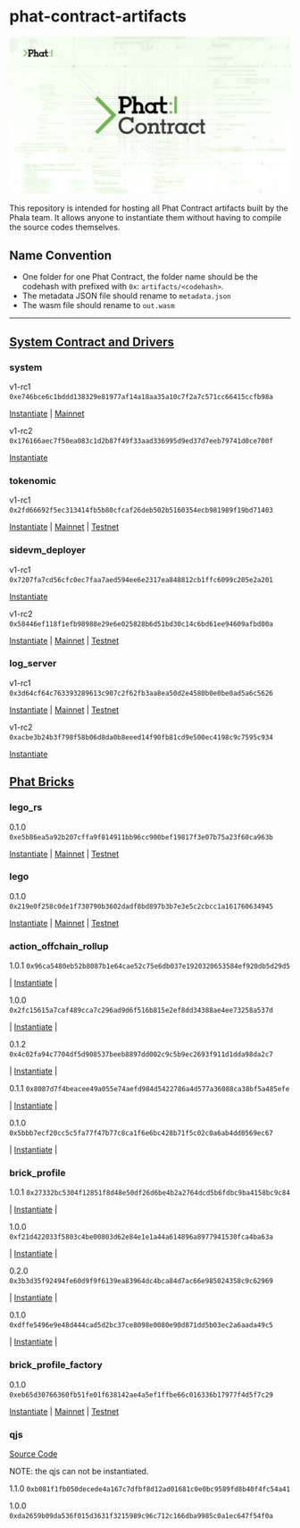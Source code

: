 # phat-contract-artifacts

<p align="center">
  <a href="https://phat.phala.network/" target="_blank">
    <img alt="Phala Network" src="./assets/Phat-Contract-Logo.png">
  </a>
</p>

This repository is intended for hosting all Phat Contract artifacts built by the Phala team. It allows anyone to instantiate them without having to compile the source codes themselves.

## Name Convention

- One folder for one Phat Contract, the folder name should be the codehash with prefixed with `0x`: `artifacts/<codehash>`.
- The metadata JSON file should rename to `metadata.json`
- The wasm file should rename to `out.wasm`


---

## [System Contract and Drivers](https://github.com/Phala-Network/phala-blockchain/tree/master/crates/pink-drivers)

### system

v1-rc1 `0xe746bce6c1bddd138329e81977af14a18aa35a10c7f2a7c571cc66415ccfb98a`

[Instantiate](https://phat.phala.network/contracts/add/0xe746bce6c1bddd138329e81977af14a18aa35a10c7f2a7c571cc66415ccfb98a) | [Mainnet](https://phat.phala.network/contracts/view/0x9dc2f09872e69f622cedbb3743aea482c740d9973f30f45c26cb8ed9782e6ab2?rpc=wss://api.phala.network/ws)

v1-rc2 `0x176166aec7f50ea083c1d2b87f49f33aad336995d9ed37d7eeb79741d0ce700f`

[Instantiate](https://phat.phala.network/contracts/add/0x176166aec7f50ea083c1d2b87f49f33aad336995d9ed37d7eeb79741d0ce700f)

### tokenomic

v1-rc1 `0x2fd66692f5ec313414fb5b80cfcaf26deb502b5160354ecb981989f19bd71403`

[Instantiate](https://phat.phala.network/contracts/add/0x2fd66692f5ec313414fb5b80cfcaf26deb502b5160354ecb981989f19bd71403) | [Mainnet](https://phat.phala.network/contracts/view/0xec3907c7f05505280a7a2e1b939963794f4762d2ccfdeb6b8b1633af17c2439c?rpc=wss://api.phala.network/ws) | [Testnet](https://phat.phala.network/contracts/view/0xefa947da84aed2531beb392f4715a445f1af36432f040d6a4f0dd8d48f28d94c?rpc=wss://poc5.phala.network/ws)

### sidevm_deployer

v1-rc1 `0x7207fa7cd56cfc0ec7faa7aed594ee6e2317ea848812cb1ffc6099c205e2a201`

[Instantiate](https://phat.phala.network/contracts/add/0x7207fa7cd56cfc0ec7faa7aed594ee6e2317ea848812cb1ffc6099c205e2a201)

v1-rc2 `0x58446ef118f1efb98988e29e6e025828b6d51bd30c14c6bd61ee94609afbd00a`

[Instantiate](https://phat.phala.network/contracts/add/0x58446ef118f1efb98988e29e6e025828b6d51bd30c14c6bd61ee94609afbd00a) | [Mainnet](https://phat.phala.network/contracts/view/0x111c43f37d027c2f4d764bf6de87f499d65079b8f2f2a1ec0bd0d84d3b77f72d?rpc=wss://api.phala.network/ws) | [Testnet](https://phat.phala.network/contracts/view/0x60a2bef2874786d0ce2cb6d9121bd94c79b5e4b08e44c3585cc75b67a4d0c28c?rpc=wss://poc5.phala.network/ws)

### log_server

v1-rc1 `0x3d64cf64c763393289613c907c2f62fb3aa8ea50d2e4580b0e0be0ad5a6c5626`

[Instantiate](https://phat.phala.network/contracts/add/0x3d64cf64c763393289613c907c2f62fb3aa8ea50d2e4580b0e0be0ad5a6c5626) | [Mainnet](https://phat.phala.network/contracts/view/0x5e707c91ffc4c57c1bd75c8da3095055db5a072865e292849cb96dd1ec2f4f46?rpc=wss://api.phala.network/ws) | [Testnet](https://phat.phala.network/contracts/view/0xa0c948ca913419fe26e2b0d7bd367281ce161cbe03736ba0085e85d5f4048d82?rpc=wss://poc5.phala.network/ws)

v1-rc2 `0xacbe3b24b3f798f58b06d8da0b8eeed14f90fb81cd9e500ec4198c9c7595c934`

[Instantiate](https://phat.phala.network/contracts/add/0xacbe3b24b3f798f58b06d8da0b8eeed14f90fb81cd9e500ec4198c9c7595c934)


## [Phat Bricks](https://github.com/Phala-Network/phat-bricks)

### lego_rs

0.1.0 `0xe5b86ea5a92b207cffa9f814911bb96cc900bef19817f3e07b75a23f60ca963b`

[Instantiate](https://phat.phala.network/contracts/add/0xe5b86ea5a92b207cffa9f814911bb96cc900bef19817f3e07b75a23f60ca963b) | [Mainnet](https://phat.phala.network/contracts/view/0xd0b2ee3ac67b363734c5105a275b5de964ecc4a304d98c2cc49a8d417331ade2?rpc=wss://api.phala.network/ws) | [Testnet](https://phat.phala.network/contracts/view/0x75940604c8f8b7bd7079bacb86e5f731ba805c22bb65d74576e5a0a8e0f0ca30?rpc=wss://poc5.phala.network/ws)


### lego

0.1.0 `0x219e0f258c0de1f730790b3602dadf8bd897b3b7e3e5c2cbcc1a161760634945`

[Instantiate](https://phat.phala.network/contracts/add/0x219e0f258c0de1f730790b3602dadf8bd897b3b7e3e5c2cbcc1a161760634945) | [Mainnet](https://phat.phala.network/contracts/view/0xd0b2ee3ac67b363734c5105a275b5de964ecc4a304d98c2cc49a8d417331ade2?rpc=wss://api.phala.network/ws) | [Testnet](https://phat.phala.network/contracts/view/0xd9b9f56edb5b1aad92b08106fe6cf28d78f5e1cf5ae965ac19ffcc9f73ec703d?rpc=wss://poc5.phala.network/ws)


### action_offchain_rollup

1.0.1 `0x96ca5480eb52b8087b1e64cae52c75e6db037e1920320653584ef920db5d29d5`

| [Instantiate](https://phat.phala.network/contracts/add/0x96ca5480eb52b8087b1e64cae52c75e6db037e1920320653584ef920db5d29d5) |

1.0.0 `0x2fc15615a7caf489cca7c296ad9d6f516b815e2ef8dd34388ae4ee73258a537d`

| [Instantiate](https://phat.phala.network/contracts/add/0x2fc15615a7caf489cca7c296ad9d6f516b815e2ef8dd34388ae4ee73258a537d) |

0.1.2 `0x4c02fa94c7704df5d908537beeb8897dd002c9c5b9ec2693f911d1dda98da2c7`

| [Instantiate](https://phat.phala.network/contracts/add/0x4c02fa94c7704df5d908537beeb8897dd002c9c5b9ec2693f911d1dda98da2c7) |

0.1.1 `0x8087d7f4beacee49a055e74aefd984d5422786a4d577a36088ca38bf5a485efe`

| [Instantiate](https://phat.phala.network/contracts/add/0x8087d7f4beacee49a055e74aefd984d5422786a4d577a36088ca38bf5a485efe) |

0.1.0 `0x5bbb7ecf20cc5c5fa77f47b77c8ca1f6e6bc428b71f5c02c0a6ab4dd0569ec67`

| [Instantiate](https://phat.phala.network/contracts/add/0x5bbb7ecf20cc5c5fa77f47b77c8ca1f6e6bc428b71f5c02c0a6ab4dd0569ec67) |


### brick_profile

1.0.1 `0x27332bc5304f12851f8d48e50df26d6be4b2a2764dcd5b6fdbc9ba4158bc9c84`

| [Instantiate](https://phat.phala.network/contracts/add/0x27332bc5304f12851f8d48e50df26d6be4b2a2764dcd5b6fdbc9ba4158bc9c84) |

1.0.0 `0xf21d422033f5803c4be00803d62e84e1e1a44a614896a8977941530fca4ba63a`

| [Instantiate](https://phat.phala.network/contracts/add/0xf21d422033f5803c4be00803d62e84e1e1a44a614896a8977941530fca4ba63a) |

0.2.0 `0x3b3d35f92494fe60d9f9f6139ea83964dc4bca84d7ac66e985024358c9c62969`

| [Instantiate](https://phat.phala.network/contracts/add/0x3b3d35f92494fe60d9f9f6139ea83964dc4bca84d7ac66e985024358c9c62969) |

0.1.0 `0xdffe5496e9e48d444cad5d2bc37ce8098e0080e90d871dd5b03ec2a6aada49c5`

| [Instantiate](https://phat.phala.network/contracts/add/0xdffe5496e9e48d444cad5d2bc37ce8098e0080e90d871dd5b03ec2a6aada49c5) |


### brick_profile_factory

0.1.0 `0xeb65d30766360fb51fe01f638142ae4a5ef1ffbe66c016336b17977f4d5f7c29`

[Instantiate](https://phat.phala.network/contracts/add/0xeb65d30766360fb51fe01f638142ae4a5ef1ffbe66c016336b17977f4d5f7c29) | [Mainnet](https://phat.phala.network/contracts/view/0xb59bcc4ea352f3d878874d8f496fb093bdf362fa59d6e577c075f41cd7c84924?rpc=wss://api.phala.network/ws) | [Testnet](https://phat.phala.network/contracts/view/0x489bb4fa807bbe0f877ed46be8646867a8d16ec58add141977c4bd19b0237091?rpc=wss://poc5.phala.network/ws)


### qjs

[Source Code](https://github.com/Phala-Network/phat-quickjs)

NOTE: the qjs can not be instantiated.

1.1.0 `0xb081f1fb050decede4a167c7dfbf8d12ad01681c0e0bc9589fd8b40f4fc54a41`

1.0.0 `0xda2659b09da536f015d3631f3215989c96c712c166dba9985c0a1ec647f54f0a`

